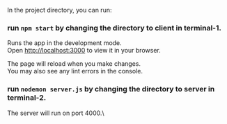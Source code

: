 In the project directory, you can run:

### run `npm start` by changing the directory to client in terminal-1.

Runs the app in the development mode.\
Open [http://localhost:3000](http://localhost:3000) to view it in your browser.

The page will reload when you make changes.\
You may also see any lint errors in the console.

### run `nodemon server.js` by changing the directory to server in terminal-2.

The server will run on port 4000.\